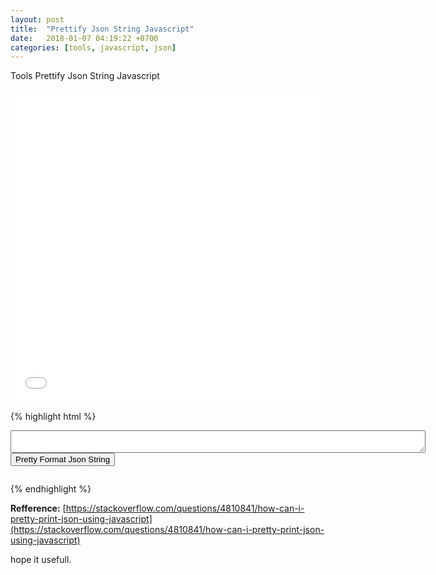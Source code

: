 ```yaml
---
layout: post
title:  "Prettify Json String Javascript"
date:   2018-01-07 04:19:22 +0700
categories: [tools, javascript, json]
---
```

Tools Prettify Json String Javascript

<iframe width="100%" height="500" src="//jsfiddle.net/datagit/scyatnuj/15/embedded/result/dark/" allowfullscreen="allowfullscreen" allowpaymentrequest frameborder="0"></iframe>

{% highlight html %}
<textarea id="input" rows="2" cols="80"></textarea>
<button onclick="main();">
Pretty Format Json String
</button>
<pre id="output" style="outline: none;"></pre>
<script>
  function output(inp) {
    document.getElementById("output").innerHTML = inp;
  }

  function syntaxHighlight(json) {
    json = json.replace(/&/g, '&amp;').replace(/</g, '&lt;').replace(/>/g, '&gt;');
    return json.replace(/("(\\u[a-zA-Z0-9]{4}|\\[^u]|[^\\"])*"(\s*:)?|\b(true|false|null)\b|-?\d+(?:\.\d*)?(?:[eE][+\-]?\d+)?)/g, function(match) {
      var cls = 'number';
      if (/^"/.test(match)) {
        if (/:$/.test(match)) {
          cls = 'key';
        } else {
          cls = 'string';
        }
      } else if (/true|false/.test(match)) {
        cls = 'boolean';
      } else if (/null/.test(match)) {
        cls = 'null';
      }
      return '<span class="' + cls + '">' + match + '</span>';
    });
  }

  function main() {
    var obj = {
      a: 1,
      'b': 'foo',
      c: [false, 'false', null, 'null', {
        d: {
          e: 1.3e5,
          f: '1.3e5'
        }
      }]
    };
    var input = document.getElementById("input").value;
    if (input != '') {
      obj = JSON.parse(input);
    }
    var str = JSON.stringify(obj, undefined, 4);
    //output(str);
    output(syntaxHighlight(str));

  }

</script>

{% endhighlight %}

**Refference:** [https://stackoverflow.com/questions/4810841/how-can-i-pretty-print-json-using-javascript](https://stackoverflow.com/questions/4810841/how-can-i-pretty-print-json-using-javascript)

hope it usefull.